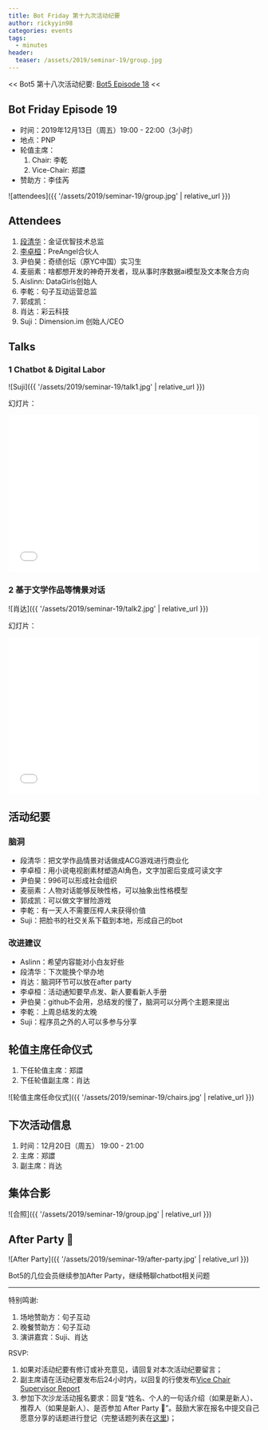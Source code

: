 ```yaml
---
title: Bot Friday 第十九次活动纪要
author: rickyyin98
categories: events
tags:
  - minutes
header:
  teaser: /assets/2019/seminar-19/group.jpg
---
```


<< Bot5 第十八次活动纪要: [Bot5 Episode 18](https://bot5.club/events/seminar-minutes-18) <<

## Bot Friday Episode 19

- 时间：2019年12月13日（周五）19:00 - 22:00（3小时）
- 地点：PNP
- 轮值主席：
    1. Chair: 李乾
    1. Vice-Chair: 郑譞
- 赞助方：李佳芮

![attendees]({{ '/assets/2019/seminar-19/group.jpg' | relative_url }})

## Attendees

1. [段清华](/people/qhduan)：金证优智技术总监
2. [李卓桓](/people/huan/)：PreAngel合伙人
3. 尹伯昊：奇绩创坛（原YC中国）实习生
4. 麦丽素：啥都想开发的神奇开发者，现从事时序数据ai模型及文本聚合方向
5. Aislinn: DataGirls创始人
6. 李乾：句子互动运营总监
7. 郭成凯：
8. 肖达：彩云科技
9. Suji：Dimension.im 创始人/CEO

## Talks

### 1 Chatbot & Digital Labor

![Suji]({{ '/assets/2019/seminar-19/talk1.jpg' | relative_url }})

幻灯片：

<div class="video-container" style="
    position: relative;
    padding-bottom:56.25%;
    padding-top:30px;
    height:0;
    overflow:hidden;
">
  <iframe
    src='{{ '/assets/js/viewer-js/#/assets/2019/seminar-19/talk1.pdf' | relative_url }}'
    width='560'
    height='315'
    allowfullscreen
    webkitallowfullscreen
    frameborder="0"
    style="
      position: absolute;
      top:0;
      left:0;
      width:100%;
      height:100%;
    "
  ></iframe>
</div>

### 2 基于文学作品等情景对话

![肖达]({{ '/assets/2019/seminar-19/talk2.jpg' | relative_url }})

幻灯片：

<div class="video-container" style="
    position: relative;
    padding-bottom:56.25%;
    padding-top:30px;
    height:0;
    overflow:hidden;
">
  <iframe
    src='{{ '/assets/js/viewer-js/#/assets/2019/seminar-19/talk2.pdf' | relative_url }}'
    width='560'
    height='315'
    allowfullscreen
    webkitallowfullscreen
    frameborder="0"
    style="
      position: absolute;
      top:0;
      left:0;
      width:100%;
      height:100%;
    "
  ></iframe>
</div>

## 活动纪要

### 脑洞

- 段清华：把文学作品情景对话做成ACG游戏进行商业化
- 李卓桓：用小说电视剧素材塑造AI角色，文字加密后变成可读文字
- 尹伯昊：996可以形成社会组织
- 麦丽素：人物对话能够反映性格，可以抽象出性格模型
- 郭成凯：可以做文字冒险游戏
- 李乾：有一天人不需要压榨人来获得价值
- Suji：把脸书的社交关系下载到本地，形成自己的bot

### 改进建议

- Aslinn：希望内容能对小白友好些
- 段清华：下次能换个举办地
- 肖达：脑洞环节可以放在after party
- 李卓桓：活动通知要早点发、新人要看新人手册
- 尹伯昊：github不会用，总结发的慢了，脑洞可以分两个主题来提出
- 李乾：上周总结发的太晚
- Suji：程序员之外的人可以多参与分享

## 轮值主席任命仪式

1. 下任轮值主席：郑譞
2. 下任轮值副主席：肖达

![轮值主席任命仪式]({{ '/assets/2019/seminar-19/chairs.jpg' | relative_url }})

## 下次活动信息

1. 时间：12月20日（周五） 19:00 - 21:00
1. 主席：郑譞
1. 副主席：肖达

## 集体合影

![合照]({{ '/assets/2019/seminar-19/group.jpg' | relative_url }})

## After Party 🍻

![After Party]({{ '/assets/2019/seminar-19/after-party.jpg' | relative_url }})

Bot5的几位会员继续参加After Party，继续畅聊chatbot相关问题

-----

特别鸣谢:

1. 场地赞助方：句子互动
2. 晚餐赞助方：句子互动
3. 演讲嘉宾：Suji、肖达

RSVP:

1. 如果对活动纪要有修订或补充意见，请回复对本次活动纪要留言；
1. 副主席请在活动纪要发布后24小时内，以回复的行使发布[Vice Chair Supervisor Report](/manuals/chair/#vice-chair-supervisor-report)
1. 参加下次沙龙活动报名要求：回复“姓名、个人的一句话介绍（如果是新人）、推荐人（如果是新人）、是否参加 After Party 🍻”。鼓励大家在报名中提交自己愿意分享的话题进行登记（完整话题列表在[这里](https://www.bot5.club/talks/))；
